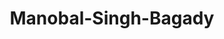 ---
title: Manobal-Singh-Bagady
github: https://github.com/Manobal-Singh-Bagady
mode: dark
transition: 1s
score: 77.7
archetype:
- Stats and Metrics
- Badges | Tags | Icons
- Little Bit of Everything
---